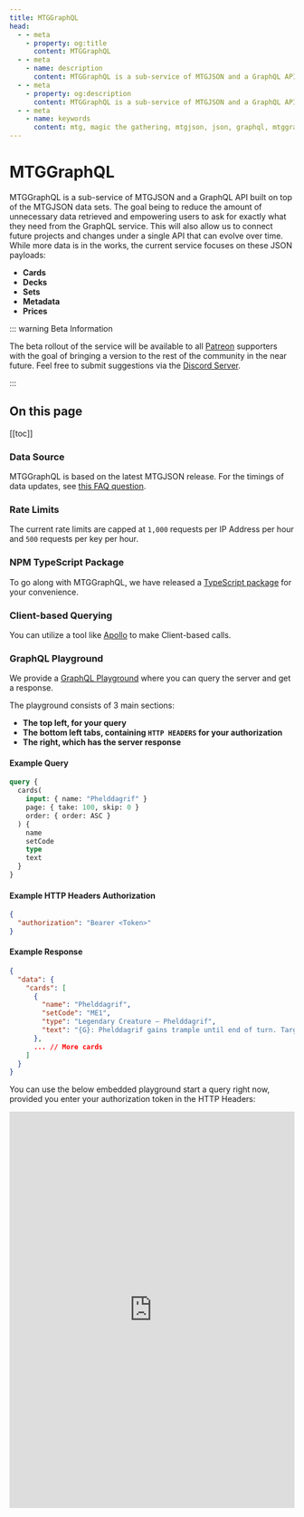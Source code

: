 ```yaml
---
title: MTGGraphQL
head:
  - - meta
    - property: og:title
      content: MTGGraphQL
  - - meta
    - name: description
      content: MTGGraphQL is a sub-service of MTGJSON and a GraphQL API/Server built on top of the MTGJSON data sets. The goal being to reduce the amount of unnecessary data retrieved and empowering users to ask for exactly what they need from the GraphQL service.
  - - meta
    - property: og:description
      content: MTGGraphQL is a sub-service of MTGJSON and a GraphQL API/Server built on top of the MTGJSON data sets. The goal being to reduce the amount of unnecessary data retrieved and empowering users to ask for exactly what they need from the GraphQL service.
  - - meta
    - name: keywords
      content: mtg, magic the gathering, mtgjson, json, graphql, mtggraphql
---
```


# MTGGraphQL

MTGGraphQL is a sub-service of MTGJSON and a GraphQL API built on top of the MTGJSON data sets. The goal being to reduce the amount of unnecessary data retrieved and empowering users to ask for exactly what they need from the GraphQL service. This will also allow us to connect future projects and changes under a single API that can evolve over time. While more data is in the works, the current service focuses on these JSON payloads:

- **Cards**
- **Decks**
- **Sets**
- **Metadata**
- **Prices**

::: warning Beta Information

The beta rollout of the service will be available to all <a href="https://www.patreon.com/MTGJSON" class="link-inline-image patreon" target="_blank" rel="noreferrer noopener">Patreon</a> supporters with the goal of bringing a version to the rest of the community in the near future. Feel free to submit suggestions via the [Discord Server](https://mtgjson.com/discord).

:::

## On this page

[[toc]]

### Data Source

MTGGraphQL is based on the latest MTGJSON release. For the timings of data updates, see [this FAQ question](/faq/#how-often-is-the-data-updated).

### Rate Limits

The current rate limits are capped at `1,000` requests per IP Address per hour and `500` requests per key per hour.

### NPM TypeScript Package

To go along with MTGGraphQL, we have released a [TypeScript package](https://www.npmjs.com/package/mtggraphql/) for your convenience.

### Client-based Querying

You can utilize a tool like [Apollo](https://www.apollographql.com/docs/) to make Client-based calls.

### GraphQL Playground

We provide a [GraphQL Playground](https://graphql.mtgjson.com/) where you can query the server and get a response.

The playground consists of 3 main sections:

- **The top left, for your query**
- **The bottom left tabs, containing `HTTP HEADERS` for your authorization**
- **The right, which has the server response**

#### Example Query

```graphql
query {
  cards(
    input: { name: "Phelddagrif" }
    page: { take: 100, skip: 0 }
    order: { order: ASC }
  ) {
    name
    setCode
    type
    text
  }
}
```

#### Example HTTP Headers Authorization

```json
{
  "authorization": "Bearer <Token>"
}
```

#### Example Response

```json
{
  "data": {
    "cards": [
      {
        "name": "Phelddagrif",
        "setCode": "ME1",
        "type": "Legendary Creature — Phelddagrif",
        "text": "{G}: Phelddagrif gains trample until end of turn. Target opponent creates a 1/1 green Hippo creature token.\n{W}: Phelddagrif gains flying until end of turn. Target opponent gains 2 life.\n{U}: Return Phelddagrif to its owner's hand. Target opponent may draw a card."
      },
      ... // More cards
    ]
  }
}
```

You can use the below embedded playground start a query right now, provided you enter your authorization token in the HTTP Headers:

<div class="doc-iframe graphql-playground">
  <iframe src="https://graphql.mtgjson.com/?query=query {%0A%20 cards(%0A%20%20%20 input%3A { name%3A %22Phelddagrif%22 }%0A%20%20%20 page%3A { take%3A 100%2C skip%3A 0 }%0A%20%20%20 order%3A { order%3A ASC }%0A%20 ) {%0A%20%20%20 name%0A%20%20%20 setCode%0A%20%20%20 type%0A%20%20%20 text%0A%20 }%0A}%0A" height="700px" width="100%" frameborder="0"></iframe>
</div>
